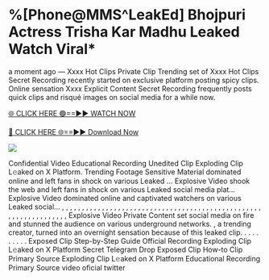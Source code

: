# %[Phone@MMS^LeakEd] Bhojpuri Actress Trisha Kar Madhu Leaked Watch Viral\*

a moment ago — Xxxx Hot Clips Private Clip Trending set of Xxxx Hot Clips Secret Recording recently started on exclusive platform posting spicy clips. Online sensation Xxxx Explicit Content Secret Recording frequently posts quick clips and risqué images on social media for a while now.

[🌐 CLICK HERE 🟢==►► WATCH NOW](https://tinyurl.com/topvvv?st=viral&si=gh)

[🔴 CLICK HERE 🌐==►► Download Now](https://tinyurl.com/topvvv?st=viral&si=gh)

[![](https://t4.ftcdn.net/jpg/00/89/87/57/360_F_89875724_hMf6q0pOUbIm38tYOeJTOKDftmRMQnny.jpg)](https://tinyurl.com/topvvv?st=viral&si=gh)

Confidential Video Educational Recording Unedited Clip Exploding Clip L𝚎aked on X Platform. Trending Footage Sensitive Material dominated online and left fans in shock on various Leaked … Explosive Video shook the web and left fans in shock on various Leaked social media plat… Explosive Video dominated online and captivated watchers on various Leaked social… , , , , , , , , , , , , , , , , , , , , , , , , , , , , , , , , , , , , , , , , , , , , , , , , , , , , , , , , , , , , , , , , , Explosive Video Private Content set social media on fire and stunned the audience on various underground networks. , a trending creator, turned into an overnight sensation because of this leaked clip. . . . . . . . . . Exposed Clip Step-by-Step Guide Official Recording Exploding Clip L𝚎aked on X Platform Secret Telegram Drop Exposed Clip How-to Clip Primary Source Exploding Clip L𝚎aked on X Platform Educational Recording Primary Source video oficial twitter
